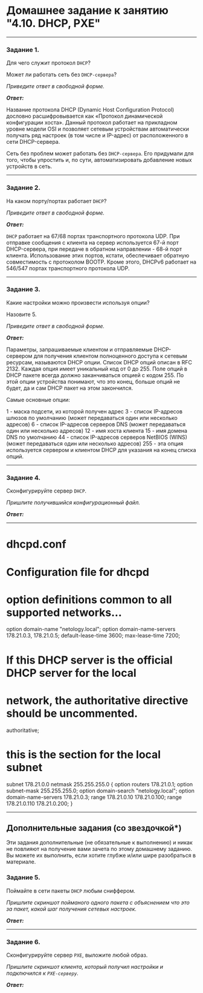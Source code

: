 # Домашнее задание к занятию "4.10. DHCP, PXE"

---

### Задание 1. 

Для чего служит протокол `DHCP`? 

Может ли работать сеть без `DHCP-сервера`?

*Приведите ответ в свободной форме.*

***Ответ:***

Название протокола DHCP (Dynamic Host Configuration Protocol) дословно расшифровывается как «Протокол динамической конфигурации хоста».
Данный протокол работает на прикладном уровне модели OSI и позволяет сетевым устройствам автоматически получать ряд настроек (в том числе и IP-адрес) от расположенного в сети DHCP-сервера.

Сеть без проблем может работать без `DHCP-сервера`. Его придумали для того, чтобы упростить и, по сути, автоматизировать добавление новых устройств в сеть.

---

### Задание 2. 

На каком порту/портах работает `DHCP`? 

*Приведите ответ в свободной форме.*

***Ответ:***

`DHCP` работает на 67/68 портах транспортного протокола UDP. При отправке сообщения с клиента на сервер используется 67-й порт DHCP-сервера, при передаче в обратном направлении - 68-й порт клиента. Использование этих портов, кстати, обеспечивает обратную совместимость с протоколом BOOTP. Кроме этого, DHCPv6 работает на 546/547 портах транспортного протокола UDP.

---

### Задание 3. 

Какие настройки можно произвести используя опции? 

Назовите 5.

*Приведите ответ в свободной форме.*

***Ответ:***

Параметры, запрашиваемые клиентом и отправляемые DHCP-сервером для получения клиентом полноценного доступа к сетевым ресурсам, называются DHCP опции. Список DHCP опций описан в RFC 2132. Каждая опция имеет уникальный код от 0 до 255. Поле опций в DHCP пакете всегда должно заканчиваться опцией с кодом 255. По этой опции устройства понимают, что это конец, больше опций не будет, да и сам DHCP пакет на этом закончился.

Самые основные опции:

1 - маска подсети, из которой получен адрес
3 - список IP-адресов шлюзов по умолчанию (может передаваться один или несколько адресов)
6 - список IP-адресов серверов  DNS (может передаваться один или несколько адресов)
12 - имя хоста клиента
15 - имя домена DNS по умолчанию
44 - cписок IP-адресов серверов NetBIOS (WINS) (может передаваться один или несколько адресов)
255 - эта опция используется сервером и клиентом DHCP для указания на конец списка опций.

---

### Задание 4. 

Сконфигурируйте сервер `DHCP`.

*Пришлите получившийся конфигурационный файл.*

***Ответ:***

-------------------------------------------------------

# dhcpd.conf
#
# Configuration file for dhcpd
#

# option definitions common to all supported networks...
option domain-name "netology.local";
option domain-name-servers 178.21.0.3, 178.21.0.5;
default-lease-time 3600;
max-lease-time 7200;

# If this DHCP server is the official DHCP server for the local
# network, the authoritative directive should be uncommented.
authoritative;

# this is the section for the local subnet

subnet 178.21.0.0 netmask 255.255.255.0 {
          option routers 178.21.0.1;
          option subnet-mask 255.255.255.0;
          option domain-search "netology.local";
          option domain-name-servers 178.21.0.3;
          range 178.21.0.10 178.21.0.100;
          range 178.21.0.110 178.21.0.200;
}

-------------------------------------------------------

## Дополнительные задания (со звездочкой*)
Эти задания дополнительные (не обязательные к выполнению) и никак не повлияют на получение вами зачета по этому домашнему заданию. Вы можете их выполнить, если хотите глубже и/или шире разобраться в материале.


### Задание 5. 

Поймайте в сети пакеты `DHCP` любым сниффером. 

*Пришлите скриншот пойманого одного пакета с объяснением что это за пакет, какой шаг получения сетевых настроек.*

***Ответ:***



---

### Задание 6. 

Сконфигурируйте сервер `PXE`, выложите любой образ. 

*Пришлите скриншот клиента, который получил настройки и подключился к `PXE-серверу`.*

***Ответ:***


